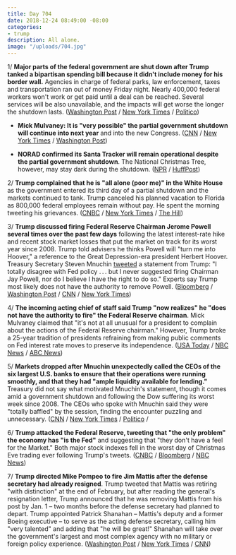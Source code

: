 ```yaml
---
title: Day 704
date: 2018-12-24 08:49:00 -08:00
categories:
- trump
description: All alone.
image: "/uploads/704.jpg"
---
```


1/ **Major parts of the federal government are shut down after Trump tanked a bipartisan spending bill because it didn't include money for his border wall.** Agencies in charge of federal parks, law enforcement, taxes and transportation ran out of money Friday night. Nearly 400,000 federal workers won't work or get paid until a deal can be reached. Several services will be also unavailable, and the impacts will get worse the longer the shutdown lasts. ([Washington Post](https://www.washingtonpost.com/politics/trump-leans-on-mcconnell-to-pass-spending-bill-with-border-funding-in-senate/2018/12/21/31bb453a-0517-11e9-b5df-5d3874f1ac36_story.html?utm_term=.1426246a184b) / [New York Times](https://www.nytimes.com/2018/12/21/us/politics/trump-shutdown-border-wall.html) / [Politico](https://www.politico.com/story/2018/12/21/senate-trump-wall-1072331))

* **Mick Mulvaney: It is "very possible" the partial government shutdown will continue into next year** and into the new Congress. ([CNN](https://www.cnn.com/2018/12/23/politics/mick-mulvaney-shutdown/index.html) / [New York Times](https://www.nytimes.com/2018/12/23/us/politics/shutdown-trump-democrats.html) / [Washington Post](https://www.washingtonpost.com/business/economy/very-possible-shutdown-could-last-into-new-year-white-house-budget-director-mick-mulvaney-says/2018/12/23/2e6de67c-06bf-11e9-a3f0-71c95106d96a_story.html))

* **NORAD confirmed its Santa Tracker will remain operational despite the partial government shutdown**. The National Christmas Tree, however, may stay dark during the shutdown. ([NPR](https://www.npr.org/2018/12/23/679646329/santa-tracker-unaffected-by-government-shutdown-norad-says) / [HuffPost](https://www.huffingtonpost.com/entry/national-christmas-tree-dark-shutdown_us_5c20c286e4b0407e907d3b90))

2/ **Trump complained that he is "all alone (poor me)" in the White House** as the government entered its third day of a partial shutdown and the markets continued to tank. Trump canceled his planned vacation to Florida as 800,000 federal employees remain without pay. He spent the morning tweeting his grievances. ([CNBC](https://www.cnbc.com/2018/12/24/trump-spends-christmas-eve-attacking-enemies-blasting-the-fed.html) / [New York Times](https://www.nytimes.com/2018/12/24/us/politics/trump-tweets-christmas-eve.html) / [The Hill](https://thehill.com/homenews/administration/422759-trump-i-am-all-alone-in-the-white-house-waiting-on-dems-for-deal))

3/ **Trump discussed firing Federal Reserve Chairman Jerome Powell several times over the past few days** following the latest interest-rate hike and recent stock market losses that put the market on track for its worst year since 2008. Trump told advisers he thinks Powell will "turn me into Hoover," a reference to the Great Depression-era president Herbert Hoover. Treasury Secretary Steven Mnuchin [tweeted](https://twitter.com/stevenmnuchin1/status/1076614027093061632?ref_src=twsrc%5Etfw%7Ctwcamp%5Etweetembed%7Ctwterm%5E1076614027093061632&ref_url=https%3A%2F%2Fabcnews.go.com%2FPolitics%2Ftrump-recognizes-doesnt-authority-fire-fed-chairman-mulvaney%2Fstory%3Fid%3D59977720) a statement from Trump: "I totally disagree with Fed policy . . . but I never suggested firing Chairman Jay Powell, nor do I believe I have the right to do so." Experts say Trump most likely does not have the authority to remove Powell. ([Bloomberg](https://www.bloomberg.com/news/articles/2018-12-22/trump-said-to-discuss-firing-fed-s-powell-after-latest-rate-hike) / [Washington Post](https://www.washingtonpost.com/business/economy/exasperated-over-the-market-plunge-trump-asks-advisers-whether-he-can-fire-federal-reserve-chairman-jerome-powell/2018/12/22/a71b8df2-0635-11e9-9122-82e98f91ee6f_story.html) / [CNN](https://www.cnn.com/2018/12/22/politics/trump-jerome-powell-fire-interest-rate-hike/index.html) / [New York Times](https://www.nytimes.com/2018/12/23/us/mick-mulvaney-steve-mnuchin-twitter.html))

4/ **The incoming acting chief of staff said Trump "now realizes" he "does not have the authority to fire" the Federal Reserve chairman**. Mick Mulvaney claimed that "it's not at all unusual for a president to complain about the actions of the Federal Reserve chairman." However, Trump broke a 25-year tradition of presidents refraining from making public comments on Fed interest rate moves to preserve its independence. ([USA Today](https://www.usatoday.com/story/money/2018/12/23/mulvaney-trump-now-realizes-he-cant-fire-fed-chief-jerome-powell/2403176002/) / [NBC News](https://www.nbcnews.com/politics/donald-trump/trump-knows-he-can-t-fire-fed-chair-jerome-powell-n951426) / [ABC News](https://abcnews.go.com/Politics/trump-recognizes-doesnt-authority-fire-fed-chairman-mulvaney/story?id=59977720))

5/ **Markets dropped after Mnuchin unexpectedly called the CEOs of the six largest U.S. banks to ensure that their operations were running smoothly, and that they had "ample liquidity available for lending."** Treasury did not say what motivated Mnuchin's statement, though it comes amid a government shutdown and following the Dow suffering its worst week since 2008. The CEOs who spoke with Mnuchin said they were "totally baffled" by the session, finding the encounter puzzling and unnecessary. ([CNN](https://www.cnn.com/2018/12/24/investing/stock-market-today-dow/index.html) / [New York Times](https://www.nytimes.com/2018/12/24/business/stock-markets.html) / [Politico](https://www.politico.com/story/2018/12/23/mnuchin-banks-market-stability-1074807) /

6/ **Trump attacked the Federal Reserve, tweeting that "the only problem" the economy has "is the Fed"** and suggesting that "they don't have a feel for the Market." Both major stock indexes fell in the worst day of Christmas Eve trading ever following Trump's tweets. ([CNBC](https://www.cnbc.com/2018/12/24/us-stock-futures-fall-slightly-as-the-dow-attempts-to-rebound-from-its-worst-week-in-a-decade.html) / [Bloomberg](https://www.bloomberg.com/news/articles/2018-12-24/trump-blasts-federal-reserve-as-u-s-economy-s-only-problem) / [NBC News](https://www.nbcnews.com/business/markets/dow-drops-653-points-worst-christmas-eve-trading-day-ever-n951661))

7/ **Trump directed Mike Pompeo to fire Jim Mattis after the defense secretary had already resigned**. Trump tweeted that Mattis was retiring "with distinction" at the end of February, but after reading the general's resignation letter, Trump announced that he was removing Mattis from his post by Jan. 1 – two months before the defense secretary had planned to depart. Trump appointed Patrick Shanahan – Mattis's deputy and a former Boeing executive – to serve as the acting defense secretary, calling him "very talented" and adding that "he will be great!" Shanahan will take over the government's largest and most complex agency with no military or foreign policy experience. ([Washington Post](https://www.washingtonpost.com/politics/trump-forces-mattis-out-two-months-early-names-shanahan-acting-defense-secretary/2018/12/23/b78a0478-06d2-11e9-a3f0-71c95106d96a_story.html) / [New York Times](https://www.nytimes.com/2018/12/23/us/politics/trump-mattis.html) / [CNN](https://www.cnn.com/2018/12/24/politics/who-is-patrick-shanahan-acting-defense-department-secretary/index.html))